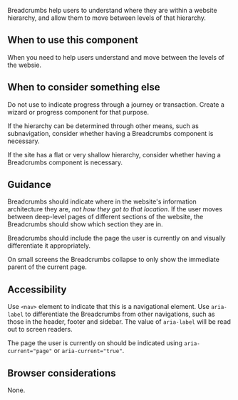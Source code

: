 Breadcrumbs help users to understand where they are within a website hierarchy, and allow them to move between levels of that hierarchy.

## When to use this component

When you need to help users understand and move between the levels of the websie.

## When to consider something else

Do not use to indicate progress through a journey or transaction. Create a wizard or progress component for that purpose.

If the hierarchy can be determined through other means, such as subnavigation, consider whether having a Breadcrumbs component is necessary.

If the site has a flat or very shallow hierarchy, consider whether having a Breadcrumbs component is necessary.

## Guidance

Breadcrumbs should indicate where in the website's information architecture they are, _not how they got to that location_. If the user moves between deep-level pages of different sections of the website, the Breadcrumbs should show which section they are in.

Breadcrumbs should include the page the user is currently on and visually differentiate it appropriately.

On small screens the Breadcrumbs collapse to only show the immediate parent of the current page.

## Accessibility

Use `<nav>` element to indicate that this is a navigational element. Use `aria-label` to differentiate the Breadcrumbs from other navigations, such as those in the header, footer and sidebar. The value of `aria-label` will be read out to screen readers.

The page the user is currently on should be indicated using `aria-current="page"` or `aria-current="true"`.

## Browser considerations

None.
